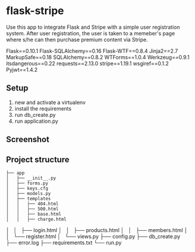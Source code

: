 flask-stripe
========================

Use this app to integrate Flask and Stripe with a simple user registration system. After user registration, the user is taken to a memeber's page where s/he can then purchase premium content via Stripe.

Flask==0.10.1
Flask-SQLAlchemy==0.16
Flask-WTF==0.8.4
Jinja2==2.7
MarkupSafe==0.18
SQLAlchemy==0.8.2
WTForms==1.0.4
Werkzeug==0.9.1
itsdangerous==0.22
requests==2.13.0
stripe==1.19.1
wsgiref==0.1.2
Pyjwt==1.4.2
 
## Setup

1. new and activate a virtualenv
2. install the requirements
3. run db_create.py
4. run application.py


## Screenshot




## Project structure

    ├── app
    │   ├── __init__.py
    │   ├── forms.py
    │   ├── keys.cfg
    │   ├── models.py
    │   ├── templates
    │   │   ├── 404.html
    │   │   ├── 500.html
    │   │   ├── base.html
    │   │   ├── charge.html
│   │   ├── login.html
    │   │   ├── products.html
    │   │   ├── members.html
    │   │   └── register.html
    │   └── views.py
    ├── config.py
    ├── db_create.py
    ├── error.log
    ├── requirements.txt
    └── run.py

